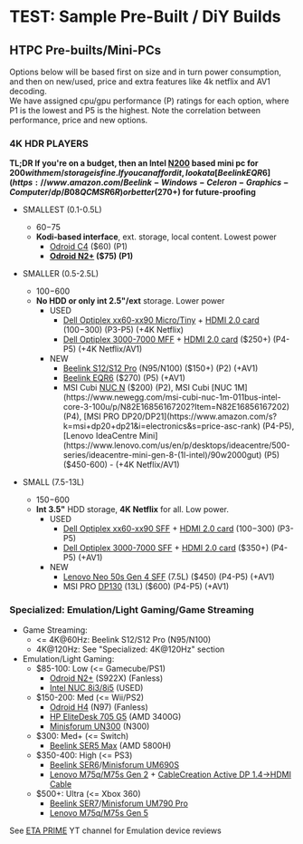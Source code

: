 # TEST: Sample Pre-Built / DiY Builds

<meta name="viewport" content="width=device-width, initial-scale=1">
<!--
<style>
    table {
        width: 100%;
    }
</style>
-->

<!-- Section -->

## HTPC Pre-builts/Mini-PCs

Options below will be based first on size and in turn power consumption, and then on new/used, price and extra features like 4k netflix and AV1 decoding.  
We have assigned cpu/gpu performance (P) ratings for each option, where P1 is the lowest and P5 is the highest. Note the correlation between performance, price and new options.  

<!-- Sub-Section -->

### 4K HDR PLAYERS

**TL;DR If you're on a budget, then an Intel [N200](https://www.amazon.com/MSI-Cubi-Business-Processor-Ethernet/dp/B0CD96ZWL8?th=1) based mini pc for $200 with mem/storage is fine. If you can afford it, look at a [Beelink EQR6](https://www.amazon.com/Beelink-Windows-Celeron-Graphics-Computer/dp/B08QCMSR6R) or better ($270+) for future-proofing**  

- SMALLEST (0.1-0.5L)
  - $60-$75
  - **Kodi-based interface**, ext. storage, local content. Lowest power
    - [Odroid C4](https://www.hardkernel.com/shop/odroid-c4/) ($60) (P1)
    - **[Odroid N2+](https://www.hardkernel.com/shop/odroid-n2-with-2gbyte-ram-2/) ($75) (P1)**

- SMALLER (0.5-2.5L)
  - $100-$600
  - **No HDD or only int 2.5"/ext** storage. Lower power
    - USED
      - [Dell Optiplex xx60-xx90 Micro/Tiny](https://www.ebay.com/sch/i.html?_fsrp=1&_from=R40&_nkw=%28optiplex%29+%283050%2C3060%2C3070%2C3080%2C5060%2C5070%2C5080%2C7060%2C7070%2C7080%29+%28i3-8100%2Ci3-9100%2Ci3-10100%2Ci5-7400%2Ci5-7500%2C7600%2Ci5-8400%2C8500%2Ci5-8600%2Ci5-9400%2C9500%2C9600%29&_sacat=0&LH_TitleDesc=0&_sop=15&_oaa=1&_dcat=179&rt=nc&LH_BIN=1) + [HDMI 2.0 card](https://www.ebay.com/sch/i.html?_from=R40&_nkw=dell+hdmi+2.0+%28HXPK2%2C1KNYY%2CR07CP%2C5N1NY%29&_sacat=0&_sop=12) ($100-$300) (P3-P5) (+4K Netflix)
      - [Dell Optiplex 3000-7000 MFF](https://www.ebay.com/sch/i.html?_from=R40&_trksid=p2334524.m570.l1313&_nkw=%28optiplex+3000%29+%28i3%2Ci5%2Ci7%29&_sacat=171957&_odkw=%28optiplex%29+%283000%29+%28i3%2Ci5%2Ci7%29&_osacat=171957&LH_BIN=1&_sop=15&LH_PrefLoc=2) + [HDMI 2.0 card](https://www.dell.com/en-us/shop/dell-daughterboard-i-o-hdmi-card/apd/3v9n2/controller-cards) ($250+) (P4-P5) (+4K Netflix/AV1)
    - NEW
      - [Beelink S12/S12 Pro](https://www.amazon.com/s?k=beelink+s12&i=computers&rh=n%3A13896591011&s=price-asc-rank&ds=v1%3A0rP7%2FYir5%2B3dWoX4iUAxynwHuR7nrtIQNpWFwPZIfME&qid=1701365434&ref=sr_st_price-asc-rank) (N95/N100) ($150+) (P2) (+AV1)
      - [Beelink EQR6](https://www.amazon.com/Beelink-Windows-Celeron-Graphics-Computer/dp/B08QCMSR6R) ($270) (P5) (+AV1)
      - MSI Cubi [NUC N](https://www.amazon.com/MSI-Cubi-Business-Processor-Ethernet/dp/B0CD96ZWL8?th=1) ($200) (P2), MSI Cubi [NUC 1M](https://www.newegg.com/msi-cubi-nuc-1m-011bus-intel-core-3-100u/p/N82E16856167202?Item=N82E16856167202) (P4), [MSI PRO DP20/DP21](https://www.amazon.com/s?k=msi+dp20+dp21&i=electronics&s=price-asc-rank) (P4-P5), [Lenovo IdeaCentre Mini](https://www.lenovo.com/us/en/p/desktops/ideacentre/500-series/ideacentre-mini-gen-8-(1l-intel)/90w2000gut) (P5) ($450-600) - (+4K Netflix/AV1)

- SMALL (7.5-13L)
  - $150-$600
  - **Int 3.5"** HDD storage, **4K Netflix** for all. Low power.
    - USED
      - [Dell Optiplex xx60-xx90 SFF](https://www.ebay.com/sch/i.html?_from=R40&_trksid=p2334524.m570.l1313&_nkw=%28optiplex%29+%283050%2C3060%2C3070%2C3080%2C5060%2C5070%2C5080%2C7060%2C7070%2C7080%29+%28i3-8100%2Ci3-9100%2Ci3-10100%2Ci5-7400%2Ci5-7500%2C7600%2Ci5-8400%2C8500%2Ci5-8600%2Ci5-9400%2C9500%2C9600%29+sff&_sacat=0&_fsrp=1&rt=nc&_odkw=%28optiplex%29+%283050%2C3060%2C3070%2C3080%2C5060%2C5070%2C5080%2C7060%2C7070%2C7080%29+%28i3-8100%2Ci3-9100%2Ci3-10100%2Ci5-7400%2Ci5-7500%2C7600%2Ci5-8400%2C8500%2Ci5-8600%2Ci5-9400%2C9500%2C9600%29&_osacat=0&LH_BIN=1&_dcat=179&_sop=15&_oaa=1) + [HDMI 2.0 card](https://www.ebay.com/sch/i.html?_from=R40&_nkw=dell+hdmi+2.0+%28HXPK2%2C1KNYY%2CR07CP%2C5N1NY%29&_sacat=0&_sop=12) ($100-$300) (P3-P5)
      - [Dell Optiplex 3000-7000 SFF](https://www.ebay.com/sch/i.html?_from=R40&_trksid=p2334524.m570.l1313&_nkw=%28optiplex+3000%29+%28i3%2Ci5%2Ci7%29+sff&_sacat=171957&_odkw=%28optiplex+3000%29+%28i3%2Ci5%2Ci7%29&_osacat=171957&LH_BIN=1&_sop=15&LH_PrefLoc=2) + [HDMI 2.0 card](https://www.dell.com/en-us/shop/dell-daughterboard-i-o-hdmi-card/apd/3v9n2/controller-cards) ($350+) (P4-P5) (+AV1)
    - NEW
      - [Lenovo Neo 50s Gen 4 SFF](https://www.ebay.com/sch/i.html?_from=R40&_trksid=p2334524.m570.l1313&_nkw=lenovo+neo+50s&_sacat=179&LH_TitleDesc=0&_odkw=neo+50s&_osacat=179&_sop=15&LH_ItemCondition=3) (7.5L) ($450) (P4-P5) (+AV1)
      - MSI PRO [DP130](https://www.amazon.com/s?k=msi+dp130&i=electronics&s=price-asc-rank) (13L) ($600) (P4-P5) (+AV1)

<!-- Sub-Section -->

### Specialized: Emulation/Light Gaming/Game Streaming

- Game Streaming:
  - <= 4K@60Hz: Beelink S12/S12 Pro (N95/N100)
  - 4K@120Hz: See "Specialized: 4K@120Hz" section
- Emulation/Light Gaming:
  - $85-100: Low (<= Gamecube/PS1)
    - [Odroid N2+](https://www.hardkernel.com/shop/odroid-n2-with-4gbyte-ram-2/) (S922X) (Fanless)
    - [Intel NUC 8i3/8i5](https://www.ebay.com/sch/i.html?_from=R40&_trksid=p2334524.m570.l1313&_nkw=nuc+%288i3%2C8i5%2C8109u%2C8130u%2C8th%2C8259u%29&_sacat=179&LH_TitleDesc=1&_odkw=nuc+%288i3%2C8i5%2C8109u%2C8130u%2C8th%29&_osacat=179&_sop=15&LH_PrefLoc=2) (USED)
  - $150-200: Med (<= Wii/PS2)
    - [Odroid H4](https://www.hardkernel.com/shop/odroid-h4/) (N97) (Fanless)
    - [HP EliteDesk 705 G5](https://www.ebay.com/sch/179/i.html?_from=R40&_nkw=hp+705+g5+%283200g%2C3400g%29&LH_TitleDesc=1&_sop=15&LH_PrefLoc=2&rt=nc&LH_BIN=1) (AMD 3400G)
    - [Minisforum UN300](https://www.amazon.com/MINISFORUM-LPDDR5-i3-N300-Threads-USB3-2/dp/B0CQYW121V) (N300)  
  - $300: Med+ (<= Switch)
    - [Beelink SER5 Max](https://www.amazon.com/s?k=beelink+5800h&crid=3AUBU1SOXW7YK&sprefix=beelink+5800h%2Caps%2C163&ref=nb_sb_noss_1) (AMD 5800H)  
  - $350-400: High (<= PS3)
    - [Beelink SER6](https://www.amazon.com/Beelink-SER6-Desktop-Computer-Display/dp/B0CZNV3RRY)/[Minisforum UM690S](https://www.amazon.com/MINISFORUM-UM690-6900HX-Threads-Bluetooth5-2/dp/B0BP1S1YNS/)
    - [Lenovo M75q/M75s Gen 2](https://www.ebay.com/sch/i.html?_from=R40&_trksid=p2334524.m570.l1313&_nkw=lenovo+%28m75s%2Cm75q%29+gen+2+-4350+-5350&_sacat=179&_odkw=lenovo+%28m75s%2Cm75q%29+gen+2&_osacat=179&LH_BIN=1&_sop=15) + [CableCreation Active DP 1.4->HDMI Cable](https://www.amazon.com/CableCreation-Unidirectional-DisplayPort-Eyefinity-Multi-Display/dp/B082CXMBCQ)  
  - $500+: Ultra (<= Xbox 360)
    - [Beelink SER7](https://www.amazon.com/Beelink-SER7-7840HS-Computer-Display/dp/B0CQT9N951)/[Minisforum UM790 Pro](https://store.minisforum.com/collections/game-mini-pc/products/minisforum-um790-pro?variant=44134865731829) 
    - [Lenovo M75q/M75s Gen 5](https://www.ebay.com/sch/i.html?_from=R40&_trksid=p2334524.m570.l1313&_nkw=lenovo+%28m75s%2Cm75q%29+%288500%2C8600%2C8700%29&_sacat=179&_odkw=lenovo+%28m75s%2Cm75q%29+gen+5+-%22gen+2%22&_osacat=179&LH_BIN=1&_sop=15)

 See [ETA PRIME](https://www.youtube.com/@ETAPRIME) YT channel for Emulation device reviews  

  
